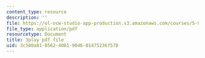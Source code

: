 ```yaml
---
content_type: resource
description: ''
file: https://ol-ocw-studio-app-production.s3.amazonaws.com/courses/5-95j-teaching-college-level-science-and-engineering-fall-2015/3c580a8105624001904601475236f570_fqrOxeL-fwk.pdf
file_type: application/pdf
resourcetype: Document
title: 3play pdf file
uid: 3c580a81-0562-4001-9046-01475236f570
---
```


